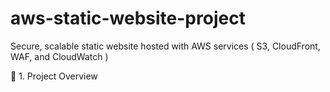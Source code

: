 # aws-static-website-project
 Secure, scalable static website hosted with AWS services ( S3, CloudFront, WAF, and CloudWatch )
 
📁 1. Project Overview
